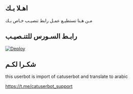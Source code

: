 ## اهـلا بـك
مـن هـنا تستطيـع عمـل رابط تنصيـب خـاص بـك

## رابـط السـورس للتنـصيـب

[![Deploy](https://www.herokucdn.com/deploy/button.svg)](https://heroku.com/deploy?template=https://github.com/cxzz17544/jmthon)

## شكـرا لكـم 


this userbot is import of catuserbot and translate to arabic

https://t.me/catuserbot_support
